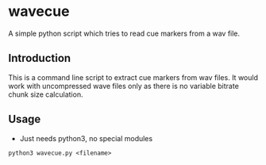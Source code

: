 # wavecue
A simple python script which tries to read cue markers from a wav file. 

## Introduction
This is a command line script to extract cue markers from wav files. It would work with uncompressed wave files only as there is no variable bitrate chunk size  calculation. 

## Usage
* Just needs python3, no special modules
```
python3 wavecue.py <filename>
```
